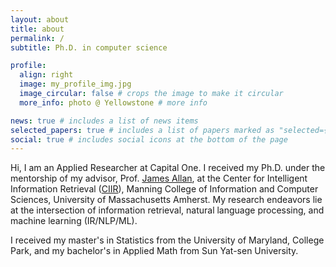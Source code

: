 ```yaml
---
layout: about
title: about
permalink: /
subtitle: Ph.D. in computer science

profile:
  align: right
  image: my_profile_img.jpg
  image_circular: false # crops the image to make it circular
  more_info: photo @ Yellowstone # more info

news: true # includes a list of news items
selected_papers: true # includes a list of papers marked as "selected={true}"
social: true # includes social icons at the bottom of the page
---
```


Hi, I am an Applied Researcher at Capital One. I received my Ph.D. under the mentorship of my advisor, Prof. [James Allan](https://www.cs.umass.edu/~allan), at the Center for Intelligent Information Retrieval ([CIIR](https://ciir.cs.umass.edu/)), Manning College of Information and Computer Sciences, University of Massachusetts Amherst. My research endeavors lie at the intersection of information retrieval, natural language processing, and machine learning (IR/NLP/ML).

I received my master's in Statistics from the University of Maryland, College Park, and my bachelor's in Applied Math from Sun Yat-sen University.